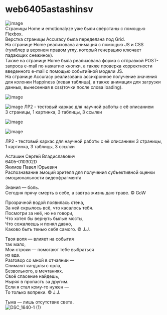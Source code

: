 # web6405astashinsv

  ![image](https://github.com/user-attachments/assets/c6059ff5-3888-47e7-843f-bfd482858a6f)  
  Страницы Home и emotionalyze уже были свёрстаны с помощью Flexbox.  
  Верстка страницы Accuracy была переделана под Grid.  
  На странице Home реализована анимация с помощью JS и CSS (тумблер в верхнем правом углу, который генерацию ключает падающих снежинок).  
  Также на странице Home была реализована форма с отправкой POST-запроса e-mail по нажатию кнопки, а также проверка корректности введенного e-mail с помощью событийной модели JS.  
  На странице Accuracy реализовано ассихронное получение значения для колонки Happiness (левая таблица), а также анимация для загрузки данных, вынесенная в css(точки после слова loading).
 
  ![image](https://github.com/user-attachments/assets/85a7b9fa-afce-4c55-8a03-f15a315c82ab)


  ![image](https://github.com/user-attachments/assets/e3ee3a19-c21d-4152-8d0a-917646fc1a73)
  ЛР2 - тестовый каркас для научной работы с её описанием  
  3 страницы, 1 картинка, 3 таблицы, 3 ссылки

  ![image](https://github.com/user-attachments/assets/85a7b9fa-afce-4c55-8a03-f15a315c82ab)  
  
  
  
![image](https://github.com/user-attachments/assets/66db19a7-25a8-42c8-a1d5-336dab0ebbdd)
  
ЛР2 - тестовый каркас для научной работы с её описанием
3 страницы, 1 картинка, 3 таблицы, 3 ссылки


Асташин Сергей Владиславович  
6405-010302D  
Якимов Павел Юрьевич  
Распознавание эмоций зрителя для получения субъективной оценки эмоциональности видеофрагмента  

Знания — боль.  
Сегодня прячу смерть в себе, а завтра жизнь даю траве. © GoW  

Прозрачной водой появилась стена,  
За ней скрылось всё, что касалось тебя.  
Посмотри за неё, но не говори,  
Что хотел бы вернуть былые мосты,  
Что сожалеешь и понял давно,  
Каково быть тенью себя самого. © J.J.  
  
Твоя воля — влияет на события   
          так мало,  
Мои строки — помогают тебе выбраться  
          из ада.  
Разговор со мной в отчаянии —  
Снимают кандалы с орла,  
Безвольного, в мечтаниях.  
Своё спасение найдешь,  
Ныряя в пропасть за другим.  
Если я стал кому-то нужен —  
То только вопреки. © J.J.  
  
  
  
  
  
Тьма — лишь отсутствие света.  
![DSC_1640-1 (1)](https://github.com/user-attachments/assets/517007d8-048d-483a-8c4b-7d63362704a1)
